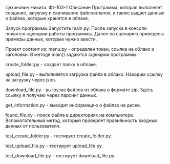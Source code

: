 Цеханович Никита. Фт-103-1
Описание
Программа, которая выполняет создание, загрузку и скачивание файлов/папок, а также выдает данные о файлах, которые хранятся в облаке.

Запуск программы
Запустить main.py. После запуска в консоли появятся сценарии работы программы. Далее по сценарию приведены примеры данных, которые 
нужно ввести.

Проект состоит из:
menu.py - определен токен, ссылка на облако и заголовки. В методе main() задаются сценарии программы.

create_folder.py - создает папку в облаке.

upload_file.py - выполняется загрузка файла в облако. Находим ссылку на загрузку через json.

download_file.py - выгрузка файлов из облака в формате zip. Здесь ссылку я получаю через парсинг данных.

get_information.py - выводит информацию о файлах на диске. 

found_file.py - поиск файла в директориях на компьютере. Вспомогательный метод, который проверяет правильность входных данных от пользователя. 

test_create_folder.py - тестирует create_folder.py.

test_upload_file.py - тестирует upload_file.py.

test_download_file.py - тестирует download_file.py.
